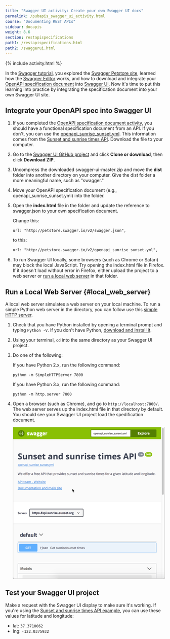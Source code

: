 ```yaml
---
title: "Swagger UI activity: Create your own Swagger UI docs"
permalink: /pubapis_swagger_ui_activity.html
course: "Documenting REST APIs"
sidebar: docapis
weight: 8.6
section: restapispecifications
path1: /restapispecifications.html
path2: /swaggerui.html
---
```


{% include activity.html %}

In the [Swagger tutorial](pubapis_swagger.html), you explored the [Swagger Petstore site](http://petstore.swagger.io/), learned how the [Swagger Editor](https://swagger.io/swagger-editor/) works, and how to download and integrate your [OpenAPI specification document](pubapis_openapi_tutorial_overview.html) into [Swagger UI](https://github.com/swagger-api/swagger-ui). Now it's time to put this learning into practice by integrating the specification document into your own Swagger UI site.

## Integrate your OpenAPI spec into Swagger UI

1.  If you completed the [OpenAPI specification document activity](pubapis_openapi_activity.html), you should have a functional specification document from an API. If you don't, you can use the [openapi_sunrise_sunset.yml](http://idratherbewriting.com/learnapidoc/assets/files/swagger-sunrise-sunset/openapi_sunrise_sunset.yml). This information comes from the [Sunset and sunrise times API](https://sunrise-sunset.org/api). Download the file to your computer.
2.  Go to the [Swagger UI GitHub project](https://github.com/swagger-api/swagger-ui) and click **Clone or download**, then click **Download ZIP**.
3.  Uncompress the downloaded swagger-ui-master.zip and move the **dist** folder into another directory on your computer. Give the dist folder a more meaningful name, such as "swagger."
4.  Move your OpenAPI specification document (e.g., openapi_sunrise_sunset.yml) into the folder.
5.  Open the **index.html** file in the folder and update the reference to swagger.json to your own specification document.

    Change this:

    ```html
    url: "http://petstore.swagger.io/v2/swagger.json",
    ```

    to this:

    ```html
    url: "http://petstore.swagger.io/v2/openapi_sunrise_sunset.yml",
    ```

6.  To run Swagger UI locally, some browsers (such as Chrome or Safari) may block the local JavaScript. Try opening the index.html file in Firefox. If it doesn't load without error in Firefox, either upload the project to a web server or [run a local web server](#local_web_server) in that folder.

## Run a Local Web Server {#local_web_server}

A local web server simulates a web server on your local machine. To run a simple Python web server in the directory, you can follow use this [simple HTTP server](https://developer.mozilla.org/en-US/docs/Learn/Common_questions/set_up_a_local_testing_server).

1.  Check that you have Python installed by opening a terminal prompt and typing `Python -V`. If you don't have Python, [download and install it](https://www.python.org/downloads/).
2.  Using your terminal, `cd` into the same directory as your Swagger UI project.
3.  Do one of the following:

    If you have Python 2.x, run the following command:

    ```
    python -m SimpleHTTPServer 7800
    ```

    If you have Python 3.x, run the following command:

    ```
    python -m http.server 7800
    ```

4.  Open a browser (such as Chrome), and go to `http://localhost:7800/`. The web server serves up the index.html file in that directory by default. You should see your Swagger UI project load the spedification document.

    <a href="http://idratherbewriting.com/learnapidoc/assets/files/swagger-sunrise-sunset/index.html"><img class="medium" src="images/sunset_and_sunrise_swaggerui.png"/></a>


## Test your Swagger UI project

Make a request with the Swagger UI display to make sure it's working. If you're using the [Sunset and sunrise times API example](http://idratherbewriting.com/learnapidoc/assets/files/swagger-sunrise-sunset/index.html), you can use these values for latitude and longitude:

* lat: `37.3710062`
* lng: `-122.0375932`
